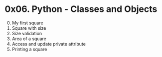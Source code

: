# 0x06. Python - Classes and Objects

0. My first square
1. Square with size
2. Size validation
3. Area of a square
4. Access and update private attribute
5. Printing a square
